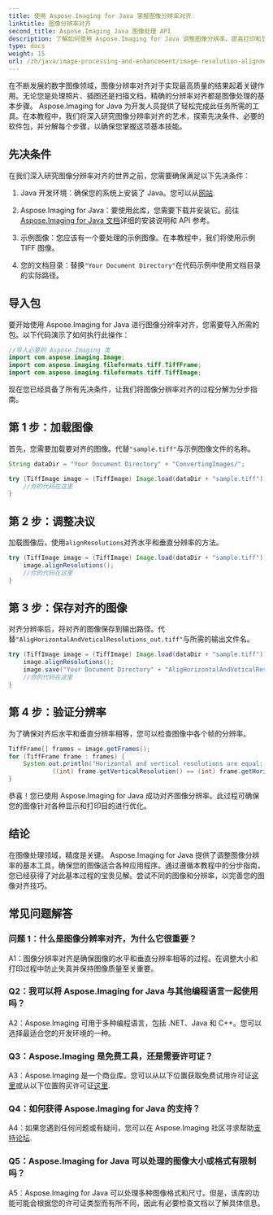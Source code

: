 ```yaml
---
title: 使用 Aspose.Imaging for Java 掌握图像分辨率对齐
linktitle: 图像分辨率对齐
second_title: Aspose.Imaging Java 图像处理 API
description: 了解如何使用 Aspose.Imaging for Java 调整图像分辨率。提高打印和显示的图像质量。
type: docs
weight: 15
url: /zh/java/image-processing-and-enhancement/image-resolution-alignment/
---
```

在不断发展的数字图像领域，图像分辨率对齐对于实现最高质量的结果起着关键作用。无论您是处理照片、插图还是扫描文档，精确的分辨率对齐都是图像处理的基本步骤。 Aspose.Imaging for Java 为开发人员提供了轻松完成此任务所需的工具。在本教程中，我们将深入研究图像分辨率对齐的艺术，探索先决条件、必要的软件包，并分解每个步骤，以确保您掌握这项基本技能。

## 先决条件

在我们深入研究图像分辨率对齐的世界之前，您需要确保满足以下先决条件：

1.  Java 开发环境：确保您的系统上安装了 Java。您可以从[网站](https://www.oracle.com/java/technologies/javase-downloads).

2. Aspose.Imaging for Java：要使用此库，您需要下载并安装它。前往[Aspose.Imaging for Java 文档](https://reference.aspose.com/imaging/java/)详细的安装说明和 API 参考。

3. 示例图像：您应该有一个要处理的示例图像。在本教程中，我们将使用示例 TIFF 图像。

4. 您的文档目录：替换`"Your Document Directory"`在代码示例中使用文档目录的实际路径。

## 导入包

要开始使用 Aspose.Imaging for Java 进行图像分辨率对齐，您需要导入所需的包。以下代码演示了如何执行此操作：

```java
//导入必要的 Aspose.Imaging 类
import com.aspose.imaging.Image;
import com.aspose.imaging.fileformats.tiff.TiffFrame;
import com.aspose.imaging.fileformats.tiff.TiffImage;
```

现在您已经具备了所有先决条件，让我们将图像分辨率对齐的过程分解为分步指南。

## 第 1 步：加载图像

首先，您需要加载要对齐的图像。代替`"sample.tiff"`与示例图像文件的名称。

```java
String dataDir = "Your Document Directory" + "ConvertingImages/";

try (TiffImage image = (TiffImage) Image.load(dataDir + "sample.tiff")) {
    //你的代码在这里
}
```

## 第 2 步：调整决议

加载图像后，使用`alignResolutions`对齐水平和垂直分辨率的方法。

```java
try (TiffImage image = (TiffImage) Image.load(dataDir + "sample.tiff")) {
    image.alignResolutions();
    //你的代码在这里
}
```

## 第 3 步：保存对齐的图像

对齐分辨率后，将对齐的图像保存到输出路径。代替`"AligHorizontalAndVeticalResolutions_out.tiff"`与所需的输出文件名。

```java
try (TiffImage image = (TiffImage) Image.load(dataDir + "sample.tiff")) {
    image.alignResolutions();
    image.save("Your Document Directory" + "AligHorizontalAndVeticalResolutions_out.tiff");
    //你的代码在这里
}
```

## 第 4 步：验证分辨率

为了确保对齐后水平和垂直分辨率相等，您可以检查图像中各个帧的分辨率。

```java
TiffFrame[] frames = image.getFrames();
for (TiffFrame frame : frames) {
    System.out.println("Horizontal and vertical resolutions are equal: " +
            ((int) frame.getVerticalResolution() == (int) frame.getHorizontalResolution()));
}
```

恭喜！您已使用 Aspose.Imaging for Java 成功对齐图像分辨率。此过程可确保您的图像针对各种显示和打印目的进行优化。

## 结论

在图像处理领域，精度是关键。 Aspose.Imaging for Java 提供了调整图像分辨率的基本工具，确保您的图像适合各种应用程序。通过遵循本教程中的分步指南，您已经获得了对此基本过程的宝贵见解。尝试不同的图像和分辨率，以完善您的图像对齐技巧。

## 常见问题解答

### 问题 1：什么是图像分辨率对齐，为什么它很重要？

A1：图像分辨率对齐是确保图像的水平和垂直分辨率相等的过程。在调整大小和打印过程中防止失真并保持图像质量至关重要。

### Q2：我可以将 Aspose.Imaging for Java 与其他编程语言一起使用吗？

A2：Aspose.Imaging 可用于多种编程语言，包括 .NET、Java 和 C++。您可以选择最适合您的开发环境的一种。

### Q3：Aspose.Imaging 是免费工具，还是需要许可证？

 A3：Aspose.Imaging 是一个商业库。您可以从以下位置获取免费试用许可证[这里](https://releases.aspose.com/)或从以下位置购买许可证[这里](https://purchase.aspose.com/buy).

### Q4：如何获得 Aspose.Imaging for Java 的支持？

A4：如果您遇到任何问题或有疑问，您可以在 Aspose.Imaging 社区寻求帮助[支持论坛](https://forum.aspose.com/).

### Q5：Aspose.Imaging for Java 可以处理的图像大小或格式有限制吗？

A5：Aspose.Imaging for Java 可以处理多种图像格式和尺寸。但是，该库的功能可能会根据您的许可证类型而有所不同，因此有必要检查文档以了解具体信息。